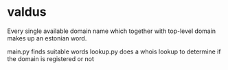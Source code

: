 # valdus
Every single available domain name which together with top-level domain makes up an estonian word.

main.py finds suitable words
lookup.py does a whois lookup to determine if the domain is registered or not
